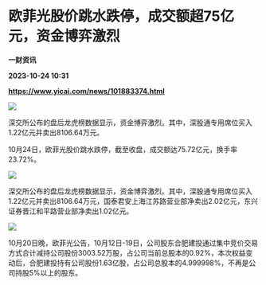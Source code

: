 # 欧菲光股价跳水跌停，成交额超75亿元，资金博弈激烈
**一财资讯**

**2023-10-24 10:31**

**https://www.yicai.com/news/101883374.html**

![](https://imgcdn.yicai.com/uppics/slides/2023/10/b3a90f9813adbe813423b6fe725b7842.jpg)

深交所公布的盘后龙虎榜数据显示，资金博弈激烈。其中，深股通专用席位买入1.22亿元并卖出8106.64万元。

10月24日，欧菲光股价跳水跌停，截至收盘，成交额达75.72亿元，换手率23.72%。

![](https://imgcdn.yicai.com/uppics/images/2023/10/32b4365ee79e418bf56dee5b69b566c7.jpg)

深交所公布的盘后龙虎榜数据显示，资金博弈激烈。其中，深股通专用席位买入1.22亿元并卖出8106.64万元，国泰君安上海江苏路营业部净卖出2.02亿元，东兴证券晋江和平路营业部净卖出1.02亿元。

![](https://imgcdn.yicai.com/uppics/images/2023/10/1b4c8006a3501b884fd3683908b27446.jpg)

10月20日晚，欧菲光公告，10月12日-19日，公司股东合肥建投通过集中竞价交易方式合计减持公司股份3003.52万股，占公司当前总股本的0.92%，本次权益变动后，合肥建投持有公司股份1.63亿股，占公司总股本的4.999998%，不再是公司持股5%以上的股东。